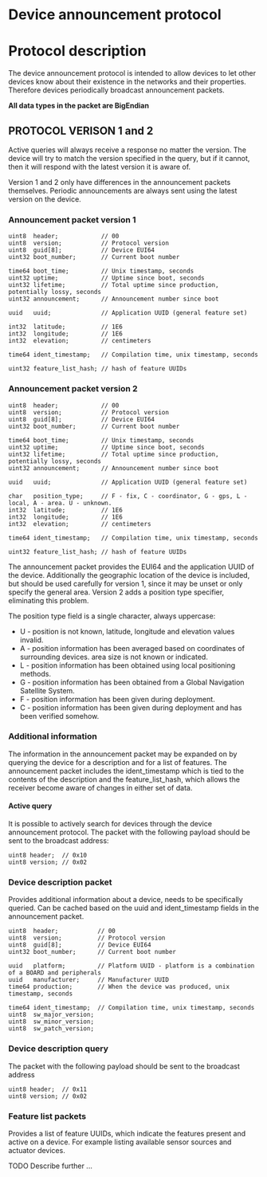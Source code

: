 # Device announcement protocol

# Protocol description

The device announcement protocol is intended to allow devices to
let other devices know about their existence in the networks and
their properties. Therefore devices periodically broadcast
announcement packets.

**All data types in the packet are BigEndian**

## **PROTOCOL VERISON 1 and 2**

Active queries will always receive a response no matter the version. The device
will try to match the version specified in the query, but if it cannot, then it
will respond with the latest version it is aware of.

Version 1 and 2 only have differences in the announcement packets themselves.
Periodic announcements are always sent using the latest version on the device.

### Announcement packet version 1

```
uint8  header;            // 00
uint8  version;           // Protocol version
uint8  guid[8];           // Device EUI64
uint32 boot_number;       // Current boot number

time64 boot_time;         // Unix timestamp, seconds
uint32 uptime;            // Uptime since boot, seconds
uint32 lifetime;          // Total uptime since production, potentially lossy, seconds
uint32 announcement;      // Announcement number since boot

uuid   uuid;              // Application UUID (general feature set)

int32  latitude;          // 1E6
int32  longitude;         // 1E6
int32  elevation;         // centimeters

time64 ident_timestamp;   // Compilation time, unix timestamp, seconds

uint32 feature_list_hash; // hash of feature UUIDs
```

### Announcement packet version 2

```
uint8  header;            // 00
uint8  version;           // Protocol version
uint8  guid[8];           // Device EUI64
uint32 boot_number;       // Current boot number

time64 boot_time;         // Unix timestamp, seconds
uint32 uptime;            // Uptime since boot, seconds
uint32 lifetime;          // Total uptime since production, potentially lossy, seconds
uint32 announcement;      // Announcement number since boot

uuid   uuid;              // Application UUID (general feature set)

char   position_type;     // F - fix, C - coordinator, G - gps, L - local, A - area. U - unknown.
int32  latitude;          // 1E6
int32  longitude;         // 1E6
int32  elevation;         // centimeters

time64 ident_timestamp;   // Compilation time, unix timestamp, seconds

uint32 feature_list_hash; // hash of feature UUIDs
```

The announcement packet provides the EUI64 and the application UUID
of the device. Additionally the geographic location of the device is
included, but should be used carefully for version 1, since it may be unset
or only specify the general area. Version 2 adds a position type specifier,
eliminating this problem.

The position type field is a single character, always uppercase:
 * U - position is not known, latitude, longitude and elevation values invalid.
 * A - position information has been averaged based on coordinates of surrounding
   devices. area size is not known or indicated.
 * L - position information has been obtained using local positioning methods.
 * G - position information has been obtained from a Global Navigation Satellite System.
 * F - position information has been given during deployment.
 * C - position information has been given during deployment and has been verified somehow.

### Additional information

The information in the announcement packet may be expanded on by
querying the device for a description and for a list of features.
The announcement packet includes the ident_timestamp which is tied
to the contents of the description and the feature_list_hash, which
allows the receiver become aware of changes in either set of data.

#### Active query

It is possible to actively search for devices through the device
announcement protocol. The packet with the following payload should
be sent to the broadcast address:
```
uint8 header;  // 0x10
uint8 version; // 0x02
```

### Device description packet

Provides additional information about a device, needs to be specifically
queried. Can be cached based on the uuid and ident_timestamp fields
in the announcement packet.

```
uint8  header;           // 00
uint8  version;          // Protocol version
uint8  guid[8];          // Device EUI64
uint32 boot_number;      // Current boot number

uuid   platform;         // Platform UUID - platform is a combination of a BOARD and peripherals
uuid   manufacturer;     // Manufacturer UUID
time64 production;       // When the device was produced, unix timestamp, seconds

time64 ident_timestamp;  // Compilation time, unix timestamp, seconds
uint8  sw_major_version;
uint8  sw_minor_version;
uint8  sw_patch_version;

```

### Device description query

The packet with the following payload should
be sent to the broadcast address
```
uint8 header;  // 0x11
uint8 version; // 0x02
```

### Feature list packets

Provides a list of feature UUIDs, which indicate the features
present and active on a device. For example listing available
sensor sources and actuator devices.

TODO Describe further ...
